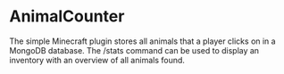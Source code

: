 # AnimalCounter

The simple Minecraft plugin stores all animals that a player clicks on in a MongoDB database. The /stats command can be used to display an inventory with an overview of all animals found. 
